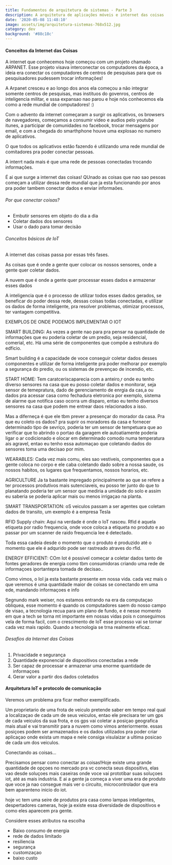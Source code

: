 ```yaml
---
title: Fundamentos de arquitetura de sistemas - Parte 3
description: A arquitetura de aplicações móveis e internet das coisas
date: '2020-05-08 11:48:10'
image: assets/img/arquitetura-sistemas-768x512.jpg
category: dev
background: '#88c18c'
---
```

#### Conceitos da Internet das Coisas

A internet que conhecemos hoje começou com um projeto chamado ARPANET. Esse projeto visava interconectar os computadores da época, a ideia era conectar os computadores de centros de pesquisas para que os pesquisadores pudessem trocar informações!

A Arpanet cresceu e ao longo dos anos ela começou a não integrar somente centros de pesquisas, mas instituos do govenros, centros de inteligencia militar, e sssa expansao nao parou e hoje nós conhecemos ela como a rede mundial de computadores! :)

Com o advento da internet começaram a surgir os aplicativos, os browsers de navegadores, começamos a consumir video e audios pelo youtube itunes, a participar de comunidades no facebook, trocar mensagens por email, e com a chegada do smarthphone houve uma explosao no numero de aplicativos.

O que todos os aplicativos estão fazendo é utilizando uma rede mundial de comitadores pra poder conectar pessoas.

A interrt nada mais é que uma rede de pessoas conectadas trocando informações. 

É ai que surge a internet das coisas! QUnado as coisas que nao sao pesoas começam a utilizar dessa rede mundial que ja esta funcionando por anos pra poder tambem conectar dados e enviar informaões.

###### Por que conectar coisas?

* Embutir sensores em objeto do dia a dia
* Coletar dados dos sensores
* Usar o dado para tomar decisão

###### Conceitos básicos de IoT

A internet das coisas passa por essas três fases. 

As coisas que é onde a gente quer colocar os nossos sensores, onde a gente quer coletar dados.

A nuvem que é onde a gente quer processar esses dados e armazenar esses dados

A inteligencia que é o processo de utilizar todos esses dados gerados, se beneficar do poder dessa rede, dessas coisas todas conectadas, e utilizar os dados de forma inteligente, pra resolver problemas, otimizar processos, ter vantagem competitiva.

EXEMPLOS DE ONDE PODEMOS IMPLEMENTAR O IOT

SMART BUILDING: As vezes a gente nao para pra pensar na quantidade de informações que eu poderia coletar de um predio, seja residencial, comerial, etc. Há uma série de componentes que compõe a estrutura do edficio.

Smart building é a capacidade de voce conseguir coletar dados desses componentes e utilizar de forma inteligente pra poder melhorar por exemplo a segurança do predio, ou os sistemas de prevençao de incendio, etc.

START HOME: Tem caratceriscaparecia com a anteiro,r onde eu tenho diverso sensores na casa que eu posso coletar dados e monitorar, seja sensor de temepratura, dado de gerenciamento de enrgia da  cas,a ou dados pra acessar casa como fechadura eletronica por exemplo, sistema de alarme que notifica caso ocorra um disparo, entao eu tenho diversos sensores na casa que podem me entrear daos relacionados a isso.

Mas a diferneça é que ele tbm prever a presençar do morador da casa. Pra que eu coleto os dados? pra suprir os moradores da casa e fornecer determinado tipo de sevriço, poderia ter um sensor de tempetuara que ao verificar que to abrindo o portao da garagem ele autoatiamente poderia ligar o ar codicionado e olocar em determinado comodo numa temperatura ais agravel, entao eu tenho essa automaçao que coletando dados do sensores toma uma decisao por mim.

WEARABLES: Cada vez mais comu, eles sao vestiveis, componentes que a gente coloca no corpo e ele caba coletando dado sobre a nossa saude, os nossos habitos, os lugares que frequentamos, nossos horarios, etc.

AGRICULTURE Ja ta bastante impregado principalmente ao que se refere a ter processos produtivos mais sutenciaveis, eu posso ter junto do que to planatando poderia ter um sensor que mediria a umidade do solo e assim eu saberia se poderia aplicar mais ou menos irrigaçao na planta.

SMART TRANSPORTATION: oS veiculos passam a ser agentes que coletam dados de transito, um exemplo é a empresa Tesla

RFID Supply chain: Aqui na verdade é onde o IoT nasceu. Rfid é aquela etiqueta por radio frequencia, onde voce coloca a etiqueta no produto e ao passar por um scanner de raido frequencia lee é detectado.

Toda essa cadeia desde o momento que o produto é produzido até o momento que ele é adqurido pode ser rastreado atraves do rfid.

ENERGY EFFICIENT: COm Iot é possivel começar a coletar dados tanto de fontes geradores de energia como tbm consumidoras criando uma rede de informaçoes iportantepra tomada de decisao..

Como vimos, o IoI ja esta bastante presente em nossa vida. cada vez mais o que veremos é uma quantidade maior de coisas se conectando em uma ede, mandando informaçoes e info

Segnundo mark weiser, nos estamos entrando na era da computaçao obliquea, esse momento é quando os computadores saem do nosso campo de visao, a tecnologia recua para um plano de fundo, e é nesse momento em que a tech se torna mt importante em nossas vidas pois n conseguimos vela de forma facil, com o crescimento de IoT esse processo vai se tornar cada vez mais rapido. Quando a tecnologia se trna realmente eficaz.

###### Desafios da Internet das Coisas

1. Privacidade e segurança
2. Quantidade exponencial de dispositivos conectadas a rede
3. Ser capaz de processar e armazenar uma enorme quantidade de informaçoes
4. Gerar valor a partir dos dados coletados

#### Arquitetura IoT e protocolo de comunicação

Veremos um problema pra ficar melhor exemplificado.

Um proprietario de uma frota de veiculo pretende saber em tempo real qual a localizaçao de cada um de seus veiculos, entao ele precisara ter um gps de cada veiculos da sua frota, e os gps vai coletar a posiçao geografica mais atual e vai transmitir para a nuvem como vimos anteriormente. essas posiçoes podem ser armazenados e os dados utilizados pra poder criar aplicaçao onde exista um mapa e nele consiga visulaizar a ultima posicao de cada um dos veiculos.

Conectando as coisas...

Precisamos pensar como conectar as coisas!Hoje existe uma grande quantidade de opçoes no mercado pra vc conecta seus dispositivs, elas vao desde soluçoes mais caseiras onde voce vai prototibar suas soluçoes iot, até as mais industria. E ai a gente ja começa a viver uma era de produto que voce ja nao consegue mais ver o circuito, microcontrolador que era bem aparenteno inicio do iot.

hoje vc tem uma seire de produtos pra casa como lampas inteligentes, despertadores cameras, hoje ja existe essa diversidade de dispositivos e como eles aparecem pra gente.

Considere esses atributos na escolha

* Baixo consumo de energia
* rede de dados limitado
* resiliencia
* segurança
* customzaçao
* baixo custo
